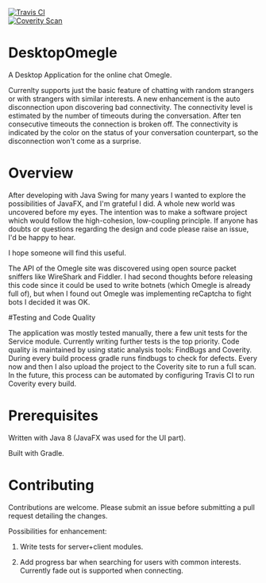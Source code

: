 [![Travis CI](https://travis-ci.org/maxamel/DesktopOmegle.svg)](https://travis-ci.org/maxamel/DesktopOmegle)<br/>
[![Coverity Scan](https://scan.coverity.com/projects/5872/badge.svg?flat=1)](https://scan.coverity.com/projects/5872?tab=overview)<br/>
# DesktopOmegle

A Desktop Application for the online chat Omegle. 

Currenlty supports just the basic feature of chatting with random strangers or with strangers with similar interests.
A new enhancement is the auto disconnection upon discovering bad connectivity. The connectivity level is estimated by the number of timeouts during the conversation. After ten consecutive timeouts the connection is broken off. The connectivity is indicated by the color on the status of your conversation counterpart, so the disconnection won't come as a surprise.  


# Overview

After developing with Java Swing for many years I wanted to explore the possibilities of JavaFX, and I'm grateful I did. A whole new world was uncovered before my eyes.
The intention was to make a software project which would follow the high-cohesion, low-coupling principle. If anyone has doubts or questions regarding the design and code please raise an issue, I'd be happy to hear.

I hope someone will find this useful.

The API of the Omegle site was discovered using open source packet sniffers like WireShark and Fiddler. I had second thoughts before releasing this code since it could be used to write botnets (which Omegle is already full of), but when I found out Omegle was implementing reCaptcha to fight bots I decided it was OK. 

#Testing and Code Quality

The application was mostly tested manually, there a few unit tests for the Service module. 
Currently writing further tests is the top priority. 
Code quality is maintained by using static analysis tools: FindBugs and Coverity.
During every build process gradle runs findbugs to check for defects. Every now and then I also upload the project to the Coverity site to run a full scan. In the future, this process can be automated by configuring Travis CI to run Coverity every build.

# Prerequisites

Written with Java 8 (JavaFX was used for the UI part). 

Built with Gradle.

# Contributing

Contributions are welcome. Please submit an issue before submitting a pull request detailing the changes. 

Possibilities for enhancement:

1) Write tests for server+client modules.

2) Add progress bar when searching for users with common interests. Currently fade out is supported when connecting.


